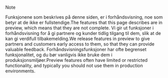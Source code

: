 > [!Note]
> <span data-ttu-id="71b07-101">Funksjonene som beskrives på denne siden, er i forhåndsvisning, noe som betyr at de ikke er fullstendige.</span><span class="sxs-lookup"><span data-stu-id="71b07-101">The features that this page describes are in preview, which means that they are not complete.</span></span> <span data-ttu-id="71b07-102">Vi gir ut funksjoner i forhåndsvisning for å gi partnere og kunder tidlig tilgang til dem, slik at de kan gi verdifull tilbakemelding.</span><span class="sxs-lookup"><span data-stu-id="71b07-102">We release features in preview to give partners and customers early access to them, so that they can provide valuable feedback.</span></span> <span data-ttu-id="71b07-103">Forhåndsvisningsfunksjoner har ofte begrenset funksjonalitet, og du bør vanligvis ikke bruke dem i produksjonsmiljøer.</span><span class="sxs-lookup"><span data-stu-id="71b07-103">Preview features often have limited or restricted functionality, and typically you should not use them in production environments.</span></span>